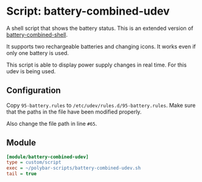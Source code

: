 # Script: battery-combined-udev

A shell script that shows the battery status. This is an extended version of [battery-combined-shell](../battery-combined-shell).

It supports two rechargeable batteries and changing icons. It works even if only one battery is used.

This script is able to display power supply changes in real time. For this udev is being used.


## Configuration

Copy `95-battery.rules` to `/etc/udev/rules.d/95-battery.rules`. Make sure that the paths in the file have been modified properly.

Also change the file path in line `#65`.


## Module

```ini
[module/battery-combined-udev]
type = custom/script
exec = ~/polybar-scripts/battery-combined-udev.sh
tail = true
```
